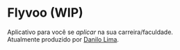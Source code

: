 # Flyvoo (WIP)

Aplicativo para você se _aplicar_ na sua carreira/faculdade. <br>
Atualmente produzido por <a href="https://github.com/oculosdanilo">Danilo Lima</a>.
